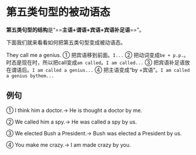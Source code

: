 # 第五类句型的被动语态

**第五类句型的结构**是“==**主语+谓语+宾语+宾语补足语**==”。

下面我们就来看看如何把第五类句型变成被动语态。

They  call me a genius.
① 把宾语移到前面。`I...`
② 把动词变成`be + p.p.`。时态是现在时，所以把call变成`am called`。`I am called...`
③ 把宾语补足语放在谓语后。`I am called a genius...`
④ 把主语变成“by +宾语”。`I am called a genius bythem...`

## 例句
① I think him a doctor.→ He is thought a doctor by me.

② We called him a spy.→ He was called a spy by us.

③ We elected Bush a President.→ Bush was elected a President by us.

④ You make me crazy.→ I am made crazy by you.


